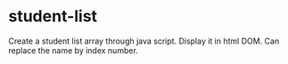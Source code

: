# student-list
Create a student list array through java script.
Display it in html DOM.
Can replace the name by index number.
